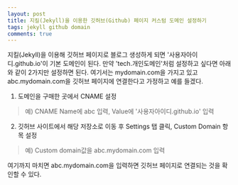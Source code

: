 ```yaml
---
layout: post
title: 지킬(Jekyll)을 이용한 깃허브(Github) 페이지 커스텀 도메인 설정하기
tags: jekyll github domain
comments: true
---
```

지킬(Jekyll)을 이용해 깃허브 페이지로 블로그 생성하게 되면 '사용자아이디.github.io'이 기본 도메인이 된다. 만약 'tech.개인도메인'처럼 설정하고 싶다면 아래와 같이 2가지만 설정하면 된다. 여기서는 mydomain.com을 가지고 있고 abc.mydomain.com을 깃허브 페이지에 연결한다고 가정하고 예를 들겠다.
 
1. 도메인을 구매한 곳에서 CNAME 설정   
> 예) CNAME Name에 abc 입력, Value에 '사용자아이디.github.io' 입력

2. 깃허브 사이트에서 해당 저장소로 이동 후 Settings 탭 클릭, Custom Domain 항목 설정
> 예) Custom domain값을 abc.mydomain.com 입력

여기까지 마치면 abc.mydomain.com을 입력하면 깃허브 페이지로 연결되는 것을 확인할 수 있다.
 
 